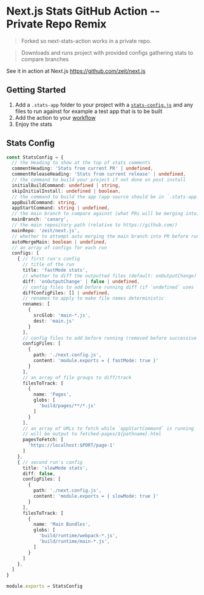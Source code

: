 # Next.js Stats GitHub Action -- Private Repo Remix

> Forked so next-stats-action works in a private repo.

> Downloads and runs project with provided configs gathering stats to compare branches

See it in action at Next.js https://github.com/zeit/next.js

## Getting Started

1. Add a `.stats-app` folder to your project with a [`stats-config.js`](#stats-config) and any files to run against for example a test app that is to be built
2. Add the action to your [workflow](https://help.github.com/en/articles/configuring-a-workflow)
3. Enjoy the stats

## Stats Config

```TypeScript
const StatsConfig = {
  // the Heading to show at the top of stats comments
  commentHeading: 'Stats from current PR' | undefined,
  commentReleaseHeading: 'Stats from current release' | undefined,
  // the command to build your project if not done on post install
  initialBuildCommand: undefined | string,
  skipInitialInstall: undefined | boolean,
  // the command to build the app (app source should be in `.stats-app`)
  appBuildCommand: string,
  appStartCommand: string | undefined,
  // the main branch to compare against (what PRs will be merging into)
  mainBranch: 'canary',
  // the main repository path (relative to https://github.com/)
  mainRepo: 'zeit/next.js',
  // whether to attempt auto merging the main branch into PR before running stats
  autoMergeMain: boolean | undefined,
  // an array of configs for each run
  configs: [
    { // first run's config
      // title of the run
      title: 'fastMode stats',
      // whether to diff the outputted files (default: onOutputChange)
      diff: 'onOutputChange' | false | undefined,
      // config files to add before running diff (if `undefined` uses `configFiles`)
      diffConfigFiles: [] | undefined,
      // renames to apply to make file names deterministic
      renames: [
        {
          srcGlob: 'main-*.js',
          dest: 'main.js'
        }
      ],
      // config files to add before running (removed before successive runs)
      configFiles: [
        {
          path: './next.config.js',
          content: 'module.exports = { fastMode: true }'
        }
      ],
      // an array of file groups to diff/track
      filesToTrack: [
        {
          name: 'Pages',
          globs: [
            'build/pages/**/*.js'
          ]
        }
      ],
      // an array of URLs to fetch while `appStartCommand` is running
      // will be output to fetched-pages/${pathname}.html
      pagesToFetch: [
        'https://localhost:$PORT/page-1'
      ]
    },
    { // second run's config
      title: 'slowMode stats',
      diff: false,
      configFiles: [
        {
          path: './next.config.js',
          content: 'module.exports = { slowMode: true }'
        }
      ],
      filesToTrack: [
        {
          name: 'Main Bundles',
          globs: [
            'build/runtime/webpack-*.js',
            'build/runtime/main-*.js',
          ]
        }
      ]
    },
  ]
}

module.exports = StatsConfig
```

